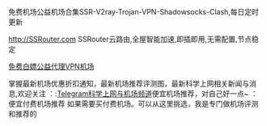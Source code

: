 免费机场公益机场合集SSR-V2ray-Trojan-VPN-Shadowsocks-Clash,每日定时更新


http://SSRouter.com SSRouter云路由,全屋智能加速,即插即用,无需配置,节点稳定


<a href="[https://t.me/yangmaoshare](https://t.me/SSRouterservice)" rel="nofollow">免费白嫖公益代理VPN机场</a>

掌握最新机场优惠折扣通知，最新机场推荐评测图，最新科学上网相关新闻与消息,欢迎关注 ：:<a href="[https://t.me/yangmaoshare](https://t.me/SSRouterservice)" rel="nofollow">Telegram科学上网与机场频道</a>便宜机场推荐，对自己好一点~ ：便宜付费机场推荐 如果需要买付费机场。可以从这里挑选，我是专门做机场评测和推荐的
